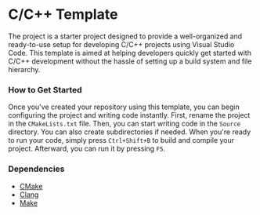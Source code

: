 # C/C++ Template
The project is a starter project designed to provide a well-organized and ready-to-use setup for developing C/C++ projects using Visual Studio Code. This template is aimed at helping developers quickly get started with C/C++ development without the hassle of setting up a build system and file hierarchy.

### How to Get Started
Once you've created your repository using this template, you can begin configuring the project and writing code instantly. First, rename the project in the `CMakeLists.txt` file. Then, you can start writing code in the `Source` directory. You can also create subdirectories if needed. When you're ready to run your code, simply press `Ctrl+Shift+B` to build and compile your project. Afterward, you can run it by pressing `F5`.

### Dependencies
- [CMake](https://cmake.org/download/)
- [Clang](https://llvm.org/builds/)
- [Make](https://gnuwin32.sourceforge.net/packages/make.htm)
